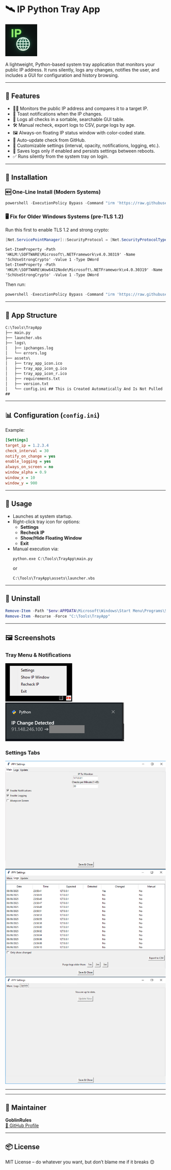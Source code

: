 # 🛰️ IP Python Tray App

![Tray App Icon](https://raw.githubusercontent.com/GoblinRules/ippy-tray-app/main/assets/icon.png)

A lightweight, Python-based system tray application that monitors your public IP address. It runs silently, logs any changes, notifies the user, and includes a GUI for configuration and history browsing.

---

## 🚀 Features

- 🕵️‍♂️ Monitors the public IP address and compares it to a target IP.
- 🔔 Toast notifications when the IP changes.
- 🧾 Logs all checks in a sortable, searchable GUI table.
- 🛠 Manual recheck, export logs to CSV, purge logs by age.
- 🖼 Always-on floating IP status window with color-coded state.
- 🔄 Auto-update check from GitHub.
- 🎯 Customizable settings (interval, opacity, notifications, logging, etc.).
- 💾 Saves logs only if enabled and persists settings between reboots.
- ✅ Runs silently from the system tray on login.

---

## 🔧 Installation

### 🆕 One-Line Install (Modern Systems)

```powershell
powershell -ExecutionPolicy Bypass -Command "irm 'https://raw.githubusercontent.com/GoblinRules/ippy-tray-app/main/install.ps1' | iex"
```

### 🖥️ Fix for Older Windows Systems (pre-TLS 1.2)

Run this first to enable TLS 1.2 and strong crypto:

```powershell
[Net.ServicePointManager]::SecurityProtocol = [Net.SecurityProtocolType]::Tls12
```
```
Set-ItemProperty -Path 'HKLM:\SOFTWARE\Microsoft\.NETFramework\v4.0.30319' -Name 'SchUseStrongCrypto' -Value 1 -Type DWord
Set-ItemProperty -Path 'HKLM:\SOFTWARE\Wow6432Node\Microsoft\.NETFramework\v4.0.30319' -Name 'SchUseStrongCrypto' -Value 1 -Type DWord
```

Then run:

```powershell
powershell -ExecutionPolicy Bypass -Command "irm 'https://raw.githubusercontent.com/GoblinRules/ippy-tray-app/main/install.ps1' | iex"
```

---

## 📂 App Structure

```
C:\Tools\TrayApp
├── main.py
├── launcher.vbs
├── logs\
│   ├── ipchanges.log
│   └── errors.log
├── assets\
│   ├── tray_app_icon.ico
│   ├── tray_app_icon_g.ico
│   ├── tray_app_icon_r.ico
│   ├── requirements.txt
│   ├── version.txt
│   └── config.ini ## This is Created Automatically And Is Not Pulled ##
```

---

## 📊 Configuration (`config.ini`)

Example:

```ini
[Settings]
target_ip = 1.2.3.4
check_interval = 30
notify_on_change = yes
enable_logging = yes
always_on_screen = no
window_alpha = 0.9
window_x = 10
window_y = 900
```

---

## 🔁 Usage

- Launches at system startup.
- Right-click tray icon for options:
  - **Settings**
  - **Recheck IP**
  - **Show/Hide Floating Window**
  - **Exit**
- Manual execution via:
  ```
  python.exe C:\Tools\TrayApp\main.py
  ```
  or
  ```
  C:\Tools\TrayApp\assets\launcher.vbs
  ```

---

## 🧼 Uninstall

```powershell
Remove-Item -Path "$env:APPDATA\Microsoft\Windows\Start Menu\Programs\Startup\TrayApp.lnk"
Remove-Item -Recurse -Force "C:\Tools\TrayApp"
```
---
## 🖼 Screenshots

### Tray Menu & Notifications
![Tray Icon](https://raw.githubusercontent.com/GoblinRules/ippy-tray-app/main/assets/Settings_Tray_Icon.png)
![Toast Notification](https://raw.githubusercontent.com/GoblinRules/ippy-tray-app/main/assets/Settings_Notification.png)

### Settings Tabs
![Settings Main](https://raw.githubusercontent.com/GoblinRules/ippy-tray-app/main/assets/Settings_Main.png)
![Settings Logs](https://raw.githubusercontent.com/GoblinRules/ippy-tray-app/main/assets/Settings_Logs.png)
![Settings Update](https://raw.githubusercontent.com/GoblinRules/ippy-tray-app/main/assets/Settings_Update.png)

---

---

## 👤 Maintainer

**GoblinRules**  
[🔗 GitHub Profile](https://github.com/GoblinRules)

---

## 📦 License

MIT License – do whatever you want, but don’t blame me if it breaks 😊
